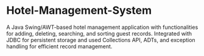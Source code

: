 # Hotel-Management-System
A Java Swing/AWT-based hotel management application with functionalities for adding, deleting, searching, and sorting guest records. Integrated with JDBC for persistent storage and used Collections API, ADTs, and exception handling for efficient record management.
